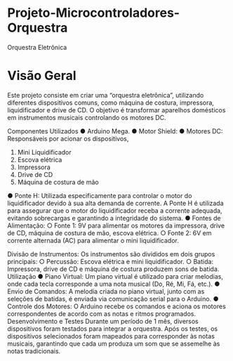 # Projeto-Microcontroladores-Orquestra
Orquestra Eletrônica
# Visão Geral
Este projeto consiste em criar uma “orquestra eletrônica”,  utilizando diferentes dispositivos comuns, como máquina de costura, impressora, liquidificador e drive de CD. O objetivo é transformar aparelhos domésticos em instrumentos musicais controlando os motores DC. 

Componentes Utilizados
●	Arduino Mega.
●	Motor Shield:
●	Motores DC: Responsáveis por acionar os dispositivos,
1.	Mini Liquidificador 
2.	Escova elétrica
3.	Impressora 
4.	Drive de CD
5.	Máquina de costura de mão 

●	Ponte H: Utilizada especificamente para controlar o motor do liquidificador devido à sua alta demanda de corrente. A Ponte H é utilizada para assegurar que o motor do liquidificador receba a corrente adequada, evitando sobrecargas e garantindo a integridade do sistema.
●	Fontes de Alimentação:
○	Fonte 1: 9V para alimentar os motores da impressora, drive de CD, máquina de costura de mão, escova elétrica.
○	Fonte 2: 6V em corrente alternada (AC) para alimentar o mini liquidificador.

Divisão de Instrumentos: Os instrumentos são divididos em dois grupos principais:
○	Percussão: Escova elétrica e mini liquidificador. 
○	Batida: Impressora, drive de CD e máquina de costura produzem sons de batida.
Utilização
●	Piano Virtual: Um piano virtual é utilizado para criar melodias, onde cada tecla corresponde a uma nota musical (Do, Ré, Mi, Fá, etc.).
●	Envio de Comandos: A melodia criada no piano virtual, junto com as seleções de batidas, é enviada via comunicação serial para o Arduino.
●	Controle dos Motores: O Arduino recebe os comandos e aciona os motores correspondentes de acordo com as notas e ritmos programados.
Desenvolvimento e Testes
Durante um período de 1 mês, diversos dispositivos foram testados para integrar a orquestra. Após os testes, os dispositivos selecionados foram mapeados para corresponder às notas musicais, garantindo que cada um produza um som que se assemelhe às notas tradicionais.



